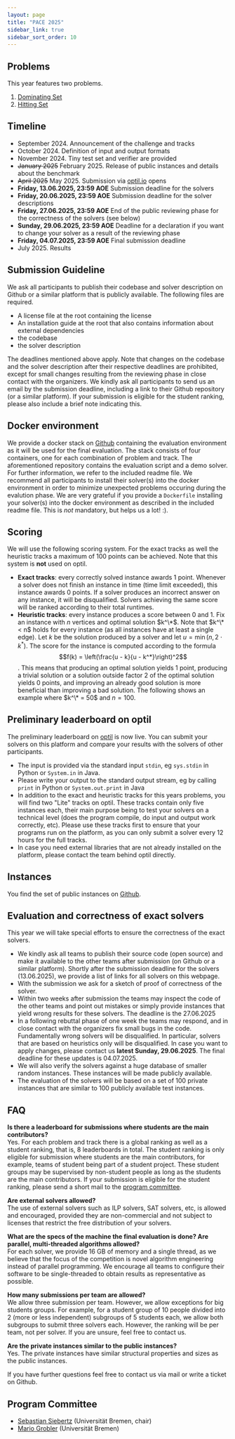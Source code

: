 ```yaml
---
layout: page
title: "PACE 2025"
sidebar_link: true
sidebar_sort_order: 10
---
```


<style media="screen and (max-width:1020px)"> img {display:none;} </style>

## Problems <img src="/2025/img/turtle2.png" width=300 height=300 style="position:absolute; top:50px; right:30px" />

This year features two problems. 
1. [Dominating Set](./ds)
2. [Hitting Set](./hs)

## Timeline

 - September 2024. Announcement of the challenge and tracks
 - October 2024. Definition of input and output formats
 - November 2024. Tiny test set and verifier are provided
 - ~~January 2025~~ February 2025. Release of public instances and details about the benchmark
 - ~~April 2025~~ May 2025. Submission via [optil.io](https://optil.io/) opens
 - **Friday, 13.06.2025, 23:59 AOE** Submission deadline for the solvers
 - **Friday, 20.06.2025, 23:59 AOE** Submission deadline for the solver descriptions
 - **Friday, 27.06.2025, 23:59 AOE** End of the public reviewing phase for the correctness of the solvers (see below)
 - **Sunday, 29.06.2025, 23:59 AOE** Deadline for a declaration if you want to change your solver as a result of the reviewing phase
 - **Friday, 04.07.2025, 23:59 AOE** Final submission deadline
 - July 2025. Results

## Submission Guideline
We ask all participants to publish their codebase and solver description on Github or a similar platform that is publicly available.
The following files are required.
 - A license file at the root containing the license
 - An installation guide at the root that also contains information about external dependencies
 - the codebase
 - the solver description

The deadlines mentioned above apply. Note that changes on the codebase and the solver description after their respective deadlines are prohibited, except for small changes resulting from the reviewing phase in close contact with the organizers. We kindly ask all participants to send us an email by the submission deadline, including a link to their Github repository (or a similar platform). If your submission is eligible for the student ranking, please also include a brief note indicating this.

## Docker environment
We provide a docker stack on [Github](https://github.com/MarioGrobler/PACE2025-docker) containing the evaluation environment as it will be used for the final evaluation. The stack consists of four containers, one for each combination of problem and track. The aforementioned repository contains the evaluation script and a demo solver. For further information, we refer to the included readme file.
We recommend all participants to install their solver(s) into the docker environment in order to minimize unexpected problems occuring during the evalution phase. We are very grateful if you provide a `Dockerfile` installing your solver(s) into the docker environment as described in the included readme file. This is *not* mandatory, but helps us a lot! :).

## Scoring
We will use the following scoring system. For the exact tracks as well the heuristic tracks a maximum of 100 points can be achieved. Note that this system is **not** used on optil.
 - **Exact tracks**: every correctly solved instance awards 1 point. Whenever a solver does not finish an instance in time (time limit exceeded), this instance awards 0 points. If a solver produces an incorrect answer on any instance, it will be disqualified. Solvers achieving the same score will be ranked according to their total runtimes.
 - **Heuristic tracks**: every instance produces a score between 0 and 1. Fix an instance with $n$ vertices and optimal solution $k^\*$. Note that $k^\* < n$ holds for every instance (as all instances have at least a single edge). Let $k$ be the solution produced by a solver and let $u = \min(n, 2\cdot k^*)$. The score for the instance is computed according to the formula
 $$f(k) = \left(\frac{u - k}{u - k^*}\right)^2$$.
 This means that producing an optimal solution yields 1 point, producing a trivial solution or a solution outside factor 2 of the optimal solution yields 0 points, and improving an already good solution is more beneficial than improving a bad solution. The following shows an example where $k^\* = 50$ and $n = 100$.

 ![Scoring](/2025/img/heur.png)

## Preliminary leaderboard on optil
The preliminary leaderboard on [optil](https://optil.io) is now live. You can submit your solvers on this platform and compare your results with the solvers of other participants.
 - The input is provided via the standard input `stdin`, eg `sys.stdin` in Python or `System.in` in Java.
 - Please write your output to the standard output stream, eg by calling `print` in Python or `System.out.print` in Java
 - In addition to the exact and heuristic tracks for this years problems, you will find two "Lite" tracks on optil. These tracks contain only five instances each, their main purpose being to test your solvers on a technical level (does the program compile, do input and output work correctly, etc). Please use these tracks first to ensure that your programs run on the platform, as you can only submit a solver every 12 hours for the full tracks.
 - In case you need external libraries that are not already installed on the platform, please contact the team behind optil directly.

## Instances 
You find the set of public instances on [Github](https://github.com/MarioGrobler/PACE2025-instances).

## Evaluation and correctness of exact solvers

This year we will take special efforts to ensure the correctness of the exact solvers. 

- We kindly ask all teams to publish their source code (open source) and make it available to the other teams after submission (on Github or a similar platform). Shortly after the submission deadline for the solvers (13.06.2025), we provide a list of links for all solvers on this webpage.
- With the submission we ask for a sketch of proof of correctness of the solver. 
- Within two weeks after submission the teams may inspect the code of the other teams and point out mistakes or simply provide instances that yield wrong results for these solvers. The deadline is the 27.06.2025
- In a following rebuttal phase of one week the teams may respond, and in close contact with the organizers fix small bugs in the code. Fundamentally wrong solvers will be disqualified. In particular, solvers that are based on heuristics only will be disqualified. 
In case you want to apply changes, please contact us **latest Sunday, 29.06.2025**. The final deadline for these updates is 04.07.2025.
- We will also verify the solvers against a huge database of smaller random instances. These instances will be made publicly available. 
- The evaluation of the solvers will be based on a set of 100 private instances that are similar to 100 publicly available test instances. 

## FAQ

**Is there a leaderboard for submissions where students are the main contributors?** <br>
Yes. For each problem and track there is a global ranking as well as a student ranking, that is, 8 leaderboards in total.
The student ranking is only eligible for submission where students are the main contributors, for example, teams of student being part of a student project. These student groups may be supervised by non-student people as long as the students are the main contributors. If your submission is eligible for the student ranking, please send a short mail to the [program committee](#program-committee). <br>

**Are external solvers allowed?** <br>
The use of external solvers such as ILP solvers, SAT solvers, etc, is allowed and encouraged, provided they are non-commercial and not subject to licenses that restrict the free distribution of your solvers. <br>

**What are the specs of the machine the final evaluation is done? Are parallel, multi-threaded algorithms allowed?**<br>
For each solver, we provide 16 GB of memory and a single thread, as we believe that the focus of the competition is novel algorithm engineering instead of parallel programming. We encourage all teams to configure their software to be single-threaded to obtain results as representative as possible.<br>

**How many submissions per team are allowed?**<br>
We allow three submission per team. However, we allow exceptions for big students groups. For example, for a student group of 10 people divided into 2 (more or less independent) subgroups of 5 students each, we allow both subgroups to submit three solvers each. However, the ranking will be per team, not per solver. If you are unsure, feel free to contact us.<br>

**Are the private instances similar to the public instances?**<br>
Yes. The private instances have similar structural properties and sizes as the public instances.<br>

If you have further questions feel free to contact us via mail or write a ticket on Github.

## Program Committee

- [Sebastian Siebertz](https://www.uni-bremen.de/en/theorie/team/profiles/prof-dr-sebastian-siebertz) (Universität Bremen, chair)
- [Mario Grobler](https://user.informatik.uni-bremen.de/grobler/) (Universität Bremen)